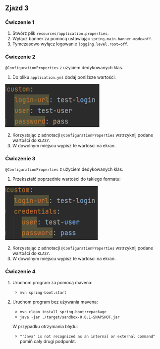 ## Zjazd 3 

### Ćwiczenie 1 
1. Stwórz plik `resources/application.properties`.
2. Wyłącz banner za pomocą ustawiając `spring.main.banner-mode=off`.
3. Tymczasowo wyłącz logowanie `logging.level.root=off`.

### Ćwiczenie 2
`@ConfigurationProperties` z użyciem dedykowanych klas.
1. Do pliku `application.yml` dodaj poniższe wartości:
   
![img_01.png](img/03/img_01.png)

2. Korzystając z adnotacji `@ConfigurationProperties` wstrzyknij podane wartości do `KLASY`.
3. W dowolnym miejscu wypisz te wartości na ekran.

### Ćwiczenie 3 
`@ConfigurationProperties` z użyciem dedykowanych klas.
1. Przekształć poprzednie wartości do takiego formatu:
   
![img_02.png](img/03/img_02.png)

2. Korzystając z adnotacji `@ConfigurationProperties` wstrzyknij podane wartości do `KLASY`.
3. W dowolnym miejscu wypisz te wartości na ekran.

### Ćwiczenie 4 
1. Uruchom program za pomocą mavena: 
   - `mvn spring-boot:start`
2. Uruchom program bez używania mavena:
   - `mvn clean install spring-boot:repackage`
   - `java -jar ./target/sandbox-0.0.1-SNAPSHOT.jar`

   W przypadku otrzymania błędu:
   - `"'Java' is not recognized as an internal or external command"` pomiń cały drugi podpunkt.
